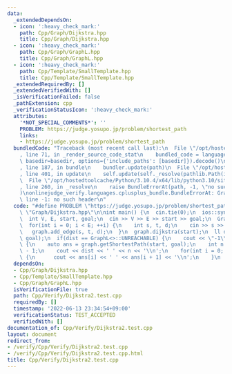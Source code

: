 ```yaml
---
data:
  _extendedDependsOn:
  - icon: ':heavy_check_mark:'
    path: Cpp/Graph/Dijkstra.hpp
    title: Cpp/Graph/Dijkstra.hpp
  - icon: ':heavy_check_mark:'
    path: Cpp/Graph/GraphL.hpp
    title: Cpp/Graph/GraphL.hpp
  - icon: ':heavy_check_mark:'
    path: Cpp/Template/SmallTemplate.hpp
    title: Cpp/Template/SmallTemplate.hpp
  _extendedRequiredBy: []
  _extendedVerifiedWith: []
  _isVerificationFailed: false
  _pathExtension: cpp
  _verificationStatusIcon: ':heavy_check_mark:'
  attributes:
    '*NOT_SPECIAL_COMMENTS*': ''
    PROBLEM: https://judge.yosupo.jp/problem/shortest_path
    links:
    - https://judge.yosupo.jp/problem/shortest_path
  bundledCode: "Traceback (most recent call last):\n  File \"/opt/hostedtoolcache/Python/3.10.4/x64/lib/python3.10/site-packages/onlinejudge_verify/documentation/build.py\"\
    , line 71, in _render_source_code_stat\n    bundled_code = language.bundle(stat.path,\
    \ basedir=basedir, options={'include_paths': [basedir]}).decode()\n  File \"/opt/hostedtoolcache/Python/3.10.4/x64/lib/python3.10/site-packages/onlinejudge_verify/languages/cplusplus.py\"\
    , line 187, in bundle\n    bundler.update(path)\n  File \"/opt/hostedtoolcache/Python/3.10.4/x64/lib/python3.10/site-packages/onlinejudge_verify/languages/cplusplus_bundle.py\"\
    , line 401, in update\n    self.update(self._resolve(pathlib.Path(included), included_from=path))\n\
    \  File \"/opt/hostedtoolcache/Python/3.10.4/x64/lib/python3.10/site-packages/onlinejudge_verify/languages/cplusplus_bundle.py\"\
    , line 260, in _resolve\n    raise BundleErrorAt(path, -1, \"no such header\"\
    )\nonlinejudge_verify.languages.cplusplus_bundle.BundleErrorAt: Graph/Dijkstra.hpp:\
    \ line -1: no such header\n"
  code: "#define PROBLEM \"https://judge.yosupo.jp/problem/shortest_path\"\n#include\
    \ \"Graph/Dijkstra.hpp\"\n\nint main() {\n  cin.tie(0);\n  ios::sync_with_stdio(false);\n\
    \  int V, E, start, goal;\n  cin >> V >> E >> start >> goal;\n  GraphL graph(V);\n\
    \  for(int i = 0; i < E; ++i) {\n    int s, t, d;\n    cin >> s >> t >> d;\n \
    \   graph.add_edge(s, t, d);\n  }\n  graph.dijkstra(start);\n  ll dist = graph.getDist(start,\
    \ goal);\n  if(dist == GraphL<>::UNREACHABLE) {\n    cout << \"-1\\n\";\n  } else\
    \ {\n    auto ans = graph.getShortestPath(start, goal);\n    int n = (int)ans.size()\
    \ - 1;\n    cout << dist << ' ' << n << '\\n';\n    for(int i = 0; i < n; ++i)\
    \ {\n      cout << ans[i] << ' ' << ans[i + 1] << '\\n';\n    }\n  }\n}"
  dependsOn:
  - Cpp/Graph/Dijkstra.hpp
  - Cpp/Template/SmallTemplate.hpp
  - Cpp/Graph/GraphL.hpp
  isVerificationFile: true
  path: Cpp/Verify/Dijkstra2.test.cpp
  requiredBy: []
  timestamp: '2022-06-13 23:34:54+09:00'
  verificationStatus: TEST_ACCEPTED
  verifiedWith: []
documentation_of: Cpp/Verify/Dijkstra2.test.cpp
layout: document
redirect_from:
- /verify/Cpp/Verify/Dijkstra2.test.cpp
- /verify/Cpp/Verify/Dijkstra2.test.cpp.html
title: Cpp/Verify/Dijkstra2.test.cpp
---
```

